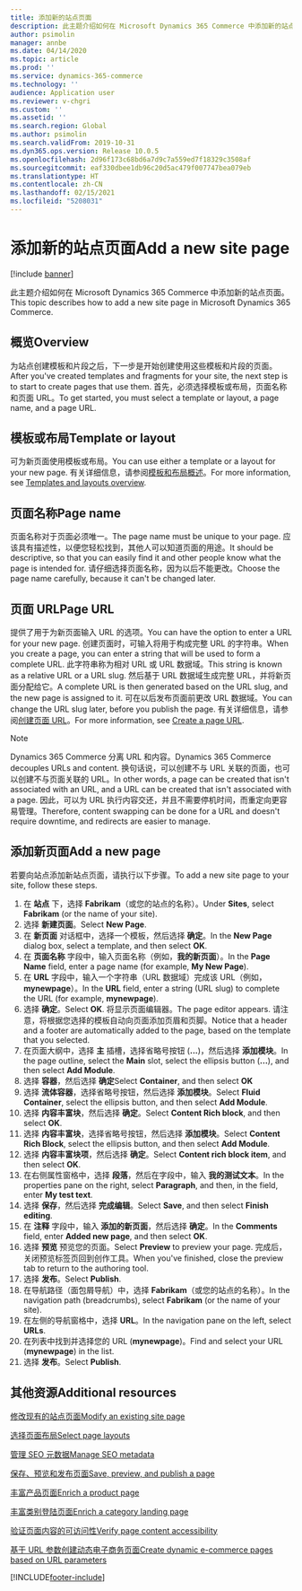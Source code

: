 ```yaml
---
title: 添加新的站点页面
description: 此主题介绍如何在 Microsoft Dynamics 365 Commerce 中添加新的站点页面。
author: psimolin
manager: annbe
ms.date: 04/14/2020
ms.topic: article
ms.prod: ''
ms.service: dynamics-365-commerce
ms.technology: ''
audience: Application user
ms.reviewer: v-chgri
ms.custom: ''
ms.assetid: ''
ms.search.region: Global
ms.author: psimolin
ms.search.validFrom: 2019-10-31
ms.dyn365.ops.version: Release 10.0.5
ms.openlocfilehash: 2d96f173c68bd6a7d9c7a559ed7f18329c3508af
ms.sourcegitcommit: eaf330dbee1db96c20d5ac479f007747bea079eb
ms.translationtype: HT
ms.contentlocale: zh-CN
ms.lasthandoff: 02/15/2021
ms.locfileid: "5208031"
---
```

# <a name="add-a-new-site-page"></a><span data-ttu-id="ac0fd-103">添加新的站点页面</span><span class="sxs-lookup"><span data-stu-id="ac0fd-103">Add a new site page</span></span>


[!include [banner](includes/banner.md)]

<span data-ttu-id="ac0fd-104">此主题介绍如何在 Microsoft Dynamics 365 Commerce 中添加新的站点页面。</span><span class="sxs-lookup"><span data-stu-id="ac0fd-104">This topic describes how to add a new site page in Microsoft Dynamics 365 Commerce.</span></span>

## <a name="overview"></a><span data-ttu-id="ac0fd-105">概览</span><span class="sxs-lookup"><span data-stu-id="ac0fd-105">Overview</span></span>

<span data-ttu-id="ac0fd-106">为站点创建模板和片段之后，下一步是开始创建使用这些模板和片段的页面。</span><span class="sxs-lookup"><span data-stu-id="ac0fd-106">After you've created templates and fragments for your site, the next step is to start to create pages that use them.</span></span> <span data-ttu-id="ac0fd-107">首先，必须选择模板或布局，页面名称和页面 URL。</span><span class="sxs-lookup"><span data-stu-id="ac0fd-107">To get started, you must select a template or layout, a page name, and a page URL.</span></span>

## <a name="template-or-layout"></a><span data-ttu-id="ac0fd-108">模板或布局</span><span class="sxs-lookup"><span data-stu-id="ac0fd-108">Template or layout</span></span>

<span data-ttu-id="ac0fd-109">可为新页面使用模板或布局。</span><span class="sxs-lookup"><span data-stu-id="ac0fd-109">You can use either a template or a layout for your new page.</span></span> <span data-ttu-id="ac0fd-110">有关详细信息，请参阅[模板和布局概述](templates-layouts-overview.md)。</span><span class="sxs-lookup"><span data-stu-id="ac0fd-110">For more information, see [Templates and layouts overview](templates-layouts-overview.md).</span></span>

## <a name="page-name"></a><span data-ttu-id="ac0fd-111">页面名称</span><span class="sxs-lookup"><span data-stu-id="ac0fd-111">Page name</span></span>

<span data-ttu-id="ac0fd-112">页面名称对于页面必须唯一。</span><span class="sxs-lookup"><span data-stu-id="ac0fd-112">The page name must be unique to your page.</span></span> <span data-ttu-id="ac0fd-113">应该具有描述性，以便您轻松找到，其他人可以知道页面的用途。</span><span class="sxs-lookup"><span data-stu-id="ac0fd-113">It should be descriptive, so that you can easily find it and other people know what the page is intended for.</span></span> <span data-ttu-id="ac0fd-114">请仔细选择页面名称，因为以后不能更改。</span><span class="sxs-lookup"><span data-stu-id="ac0fd-114">Choose the page name carefully, because it can't be changed later.</span></span>

## <a name="page-url"></a><span data-ttu-id="ac0fd-115">页面 URL</span><span class="sxs-lookup"><span data-stu-id="ac0fd-115">Page URL</span></span>

<span data-ttu-id="ac0fd-116">提供了用于为新页面输入 URL 的选项。</span><span class="sxs-lookup"><span data-stu-id="ac0fd-116">You can have the option to enter a URL for your new page.</span></span> <span data-ttu-id="ac0fd-117">创建页面时，可输入将用于构成完整 URL 的字符串。</span><span class="sxs-lookup"><span data-stu-id="ac0fd-117">When you create a page, you can enter a string that will be used to form a complete URL.</span></span> <span data-ttu-id="ac0fd-118">此字符串称为相对 URL 或 URL 数据域。</span><span class="sxs-lookup"><span data-stu-id="ac0fd-118">This string is known as a relative URL or a URL slug.</span></span> <span data-ttu-id="ac0fd-119">然后基于 URL 数据域生成完整 URL，并将新页面分配给它。</span><span class="sxs-lookup"><span data-stu-id="ac0fd-119">A complete URL is then generated based on the URL slug, and the new page is assigned to it.</span></span> <span data-ttu-id="ac0fd-120">可在以后发布页面前更改 URL 数据域。</span><span class="sxs-lookup"><span data-stu-id="ac0fd-120">You can change the URL slug later, before you publish the page.</span></span> <span data-ttu-id="ac0fd-121">有关详细信息，请参阅[创建页面 URL](create-page-URL.md)。</span><span class="sxs-lookup"><span data-stu-id="ac0fd-121">For more information, see [Create a page URL](create-page-URL.md).</span></span>

> [!NOTE]
> <span data-ttu-id="ac0fd-122">Dynamics 365 Commerce 分离 URL 和内容。</span><span class="sxs-lookup"><span data-stu-id="ac0fd-122">Dynamics 365 Commerce decouples URLs and content.</span></span> <span data-ttu-id="ac0fd-123">换句话说，可以创建不与 URL 关联的页面，也可以创建不与页面关联的 URL。</span><span class="sxs-lookup"><span data-stu-id="ac0fd-123">In other words, a page can be created that isn't associated with an URL, and a URL can be created that isn't associated with a page.</span></span> <span data-ttu-id="ac0fd-124">因此，可以为 URL 执行内容交还，并且不需要停机时间，而重定向更容易管理。</span><span class="sxs-lookup"><span data-stu-id="ac0fd-124">Therefore, content swapping can be done for a URL and doesn't require downtime, and redirects are easier to manage.</span></span>

## <a name="add-a-new-page"></a><span data-ttu-id="ac0fd-125">添加新页面</span><span class="sxs-lookup"><span data-stu-id="ac0fd-125">Add a new page</span></span>

<span data-ttu-id="ac0fd-126">若要向站点添加新站点页面，请执行以下步骤。</span><span class="sxs-lookup"><span data-stu-id="ac0fd-126">To add a new site page to your site, follow these steps.</span></span>

1. <span data-ttu-id="ac0fd-127">在 **站点** 下，选择 **Fabrikam**（或您的站点的名称）。</span><span class="sxs-lookup"><span data-stu-id="ac0fd-127">Under **Sites**, select **Fabrikam** (or the name of your site).</span></span>
1. <span data-ttu-id="ac0fd-128">选择 **新建页面**。</span><span class="sxs-lookup"><span data-stu-id="ac0fd-128">Select **New Page**.</span></span>
1. <span data-ttu-id="ac0fd-129">在 **新页面** 对话框中，选择一个模板，然后选择 **确定**。</span><span class="sxs-lookup"><span data-stu-id="ac0fd-129">In the **New Page** dialog box, select a template, and then select **OK**.</span></span>
1. <span data-ttu-id="ac0fd-130">在 **页面名称** 字段中，输入页面名称（例如，**我的新页面**）。</span><span class="sxs-lookup"><span data-stu-id="ac0fd-130">In the **Page Name** field, enter a page name (for example, **My New Page**).</span></span>
1. <span data-ttu-id="ac0fd-131">在 **URL** 字段中，输入一个字符串（URL 数据域）完成该 URL（例如，**mynewpage**）。</span><span class="sxs-lookup"><span data-stu-id="ac0fd-131">In the **URL** field, enter a string (URL slug) to complete the URL (for example, **mynewpage**).</span></span>
1. <span data-ttu-id="ac0fd-132">选择 **确定**。</span><span class="sxs-lookup"><span data-stu-id="ac0fd-132">Select **OK**.</span></span> <span data-ttu-id="ac0fd-133">将显示页面编辑器。</span><span class="sxs-lookup"><span data-stu-id="ac0fd-133">The page editor appears.</span></span> <span data-ttu-id="ac0fd-134">请注意，将根据您选择的模板自动向页面添加页眉和页脚。</span><span class="sxs-lookup"><span data-stu-id="ac0fd-134">Notice that a header and a footer are automatically added to the page, based on the template that you selected.</span></span>
1. <span data-ttu-id="ac0fd-135">在页面大纲中，选择 **主** 插槽，选择省略号按钮 (**...**)，然后选择 **添加模块**。</span><span class="sxs-lookup"><span data-stu-id="ac0fd-135">In the page outline, select the **Main** slot, select the ellipsis button (**...**), and then select **Add Module**.</span></span>
1. <span data-ttu-id="ac0fd-136">选择 **容器**，然后选择 **确定**</span><span class="sxs-lookup"><span data-stu-id="ac0fd-136">Select **Container**, and then select **OK**</span></span>
1. <span data-ttu-id="ac0fd-137">选择 **流体容器**，选择省略号按钮，然后选择 **添加模块**。</span><span class="sxs-lookup"><span data-stu-id="ac0fd-137">Select **Fluid Container**, select the ellipsis button, and then select **Add Module**.</span></span>
1. <span data-ttu-id="ac0fd-138">选择 **内容丰富块**，然后选择 **确定**。</span><span class="sxs-lookup"><span data-stu-id="ac0fd-138">Select **Content Rich block**, and then select **OK**.</span></span>
1. <span data-ttu-id="ac0fd-139">选择 **内容丰富块**，选择省略号按钮，然后选择 **添加模块**。</span><span class="sxs-lookup"><span data-stu-id="ac0fd-139">Select **Content Rich Block**, select the ellipsis button, and then select **Add Module**.</span></span>
1. <span data-ttu-id="ac0fd-140">选择 **内容丰富块项**，然后选择 **确定**。</span><span class="sxs-lookup"><span data-stu-id="ac0fd-140">Select **Content rich block item**, and then select **OK**.</span></span>
1. <span data-ttu-id="ac0fd-141">在右侧属性窗格中，选择 **段落**，然后在字段中，输入 **我的测试文本**。</span><span class="sxs-lookup"><span data-stu-id="ac0fd-141">In the properties pane on the right, select **Paragraph**, and then, in the field, enter **My test text**.</span></span>
1. <span data-ttu-id="ac0fd-142">选择 **保存**，然后选择 **完成编辑**。</span><span class="sxs-lookup"><span data-stu-id="ac0fd-142">Select **Save**, and then select **Finish editing**.</span></span>
1. <span data-ttu-id="ac0fd-143">在 **注释** 字段中，输入 **添加的新页面**，然后选择 **确定**。</span><span class="sxs-lookup"><span data-stu-id="ac0fd-143">In the **Comments** field, enter **Added new page**, and then select **OK**.</span></span>
1. <span data-ttu-id="ac0fd-144">选择 **预览** 预览您的页面。</span><span class="sxs-lookup"><span data-stu-id="ac0fd-144">Select **Preview** to preview your page.</span></span> <span data-ttu-id="ac0fd-145">完成后，关闭预览标签页回到创作工具。</span><span class="sxs-lookup"><span data-stu-id="ac0fd-145">When you've finished, close the preview tab to return to the authoring tool.</span></span>
1. <span data-ttu-id="ac0fd-146">选择 **发布**。</span><span class="sxs-lookup"><span data-stu-id="ac0fd-146">Select **Publish**.</span></span>
1. <span data-ttu-id="ac0fd-147">在导航路径（面包屑导航）中，选择 **Fabrikam**（或您的站点的名称）。</span><span class="sxs-lookup"><span data-stu-id="ac0fd-147">In the navigation path (breadcrumbs), select **Fabrikam** (or the name of your site).</span></span>
1. <span data-ttu-id="ac0fd-148">在左侧的导航窗格中，选择 **URL**。</span><span class="sxs-lookup"><span data-stu-id="ac0fd-148">In the navigation pane on the left, select **URLs**.</span></span>
1. <span data-ttu-id="ac0fd-149">在列表中找到并选择您的 URL (**mynewpage**)。</span><span class="sxs-lookup"><span data-stu-id="ac0fd-149">Find and select your URL (**mynewpage**) in the list.</span></span>
1. <span data-ttu-id="ac0fd-150">选择 **发布**。</span><span class="sxs-lookup"><span data-stu-id="ac0fd-150">Select **Publish**.</span></span>

## <a name="additional-resources"></a><span data-ttu-id="ac0fd-151">其他资源</span><span class="sxs-lookup"><span data-stu-id="ac0fd-151">Additional resources</span></span>

[<span data-ttu-id="ac0fd-152">修改现有的站点页面</span><span class="sxs-lookup"><span data-stu-id="ac0fd-152">Modify an existing site page</span></span>](modify-existing-page.md)

[<span data-ttu-id="ac0fd-153">选择页面布局</span><span class="sxs-lookup"><span data-stu-id="ac0fd-153">Select page layouts</span></span>](select-page-layouts.md)

[<span data-ttu-id="ac0fd-154">管理 SEO 元数据</span><span class="sxs-lookup"><span data-stu-id="ac0fd-154">Manage SEO metadata</span></span>](manage-seo-metadata.md)

[<span data-ttu-id="ac0fd-155">保存、预览和发布页面</span><span class="sxs-lookup"><span data-stu-id="ac0fd-155">Save, preview, and publish a page</span></span>](save-preview-publish-page.md)

[<span data-ttu-id="ac0fd-156">丰富产品页面</span><span class="sxs-lookup"><span data-stu-id="ac0fd-156">Enrich a product page</span></span>](enrich-product-page.md)

[<span data-ttu-id="ac0fd-157">丰富类别登陆页面</span><span class="sxs-lookup"><span data-stu-id="ac0fd-157">Enrich a category landing page</span></span>](enrich-category-page.md)

[<span data-ttu-id="ac0fd-158">验证页面内容的可访问性</span><span class="sxs-lookup"><span data-stu-id="ac0fd-158">Verify page content accessibility</span></span>](verify-accessibility.md)

[<span data-ttu-id="ac0fd-159">基于 URL 参数创建动态电子商务页面</span><span class="sxs-lookup"><span data-stu-id="ac0fd-159">Create dynamic e-commerce pages based on URL parameters</span></span>](create-dynamic-pages.md)


[!INCLUDE[footer-include](../includes/footer-banner.md)]